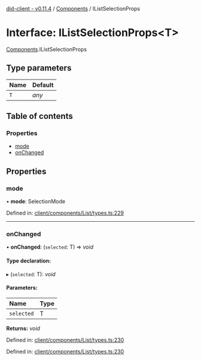 [did-client - v0.11.4](../README.md) / [Components](../modules/components.md) / IListSelectionProps

# Interface: IListSelectionProps<T\>

[Components](../modules/components.md).IListSelectionProps

## Type parameters

Name | Default |
:------ | :------ |
`T` | *any* |

## Table of contents

### Properties

- [mode](components.ilistselectionprops.md#mode)
- [onChanged](components.ilistselectionprops.md#onchanged)

## Properties

### mode

• **mode**: SelectionMode

Defined in: [client/components/List/types.ts:229](https://github.com/Puzzlepart/did/blob/dev/client/components/List/types.ts#L229)

___

### onChanged

• **onChanged**: (`selected`: T) => *void*

#### Type declaration:

▸ (`selected`: T): *void*

#### Parameters:

Name | Type |
:------ | :------ |
`selected` | T |

**Returns:** *void*

Defined in: [client/components/List/types.ts:230](https://github.com/Puzzlepart/did/blob/dev/client/components/List/types.ts#L230)

Defined in: [client/components/List/types.ts:230](https://github.com/Puzzlepart/did/blob/dev/client/components/List/types.ts#L230)
